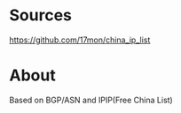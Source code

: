 # Sources
https://github.com/17mon/china_ip_list

# About 
Based on BGP/ASN and IPIP(Free China List)
